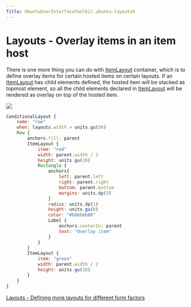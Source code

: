 ```yaml
---
Title: UbuntuUserInterfaceToolkit.ubuntu-layouts6
---
```

        
Layouts - Overlay items in an item host
=======================================

<span class="subtitle"></span>
<span id="details"></span>
There is one more thing you can do with [ItemLayout](../Ubuntu.Layouts.ItemLayout.md) container, which is to define overlay items for certain hosted items on certain layouts. If an [ItemLayout](../Ubuntu.Layouts.ItemLayout.md) has child elements defined, the hosted item will be stacked as topmost element, so all the child elements declared in [ItemLayout](../Ubuntu.Layouts.ItemLayout.md) will be rendered as overlay on top of the hosted item.

![](https://developer.ubuntu.com/static/devportal_uploaded/57e5d45f-2a3b-40f0-921c-3bd48ad06cea-api/apps/qml/sdk-14.10/ubuntu-layouts6/images/layout7.png)

``` qml
ConditionalLayout {
    name: "row"
    when: layouts.width > units.gu(50)
    Row {
        anchors.fill: parent
        ItemLayout {
            item: "red"
            width: parent.width / 2
            height: units.gu(20)
            Rectangle {
                anchors{
                    left: parent.left
                    right: parent.right
                    bottom: parent.bottom
                    margins: units.dp(3)
                }
                radius: units.dp(1)
                height: units.gu(8)
                color: "#bbbbbb88"
                Label {
                    anchors.centerIn: parent
                    text: "Overlay item"
                }
            }
        }
        ItemLayout {
            item: "green"
            width: parent.width / 2
            height: units.gu(20)
        }
    }
}
```

<a href="UbuntuUserInterfaceToolkit.ubuntu-layouts7.md" class="nextPage">Layouts - Defining more layouts for different form factors</a>

